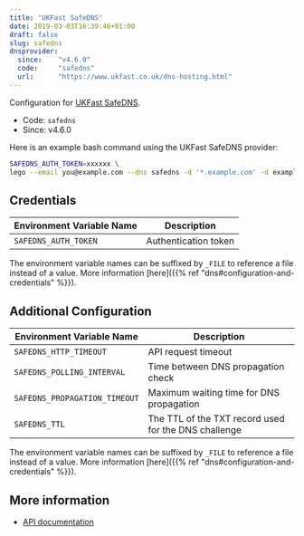```yaml
---
title: "UKFast SafeDNS"
date: 2019-03-03T16:39:46+01:00
draft: false
slug: safedns
dnsprovider:
  since:    "v4.6.0"
  code:     "safedns"
  url:      "https://www.ukfast.co.uk/dns-hosting.html"
---
```


<!-- THIS DOCUMENTATION IS AUTO-GENERATED. PLEASE DO NOT EDIT. -->
<!-- providers/dns/safedns/safedns.toml -->
<!-- THIS DOCUMENTATION IS AUTO-GENERATED. PLEASE DO NOT EDIT. -->


Configuration for [UKFast SafeDNS](https://www.ukfast.co.uk/dns-hosting.html).


<!--more-->

- Code: `safedns`
- Since: v4.6.0


Here is an example bash command using the UKFast SafeDNS provider:

```bash
SAFEDNS_AUTH_TOKEN=xxxxxx \
lego --email you@example.com --dns safedns -d '*.example.com' -d example.com run
```




## Credentials

| Environment Variable Name | Description |
|-----------------------|-------------|
| `SAFEDNS_AUTH_TOKEN` | Authentication token |

The environment variable names can be suffixed by `_FILE` to reference a file instead of a value.
More information [here]({{% ref "dns#configuration-and-credentials" %}}).


## Additional Configuration

| Environment Variable Name | Description |
|--------------------------------|-------------|
| `SAFEDNS_HTTP_TIMEOUT` | API request timeout |
| `SAFEDNS_POLLING_INTERVAL` | Time between DNS propagation check |
| `SAFEDNS_PROPAGATION_TIMEOUT` | Maximum waiting time for DNS propagation |
| `SAFEDNS_TTL` | The TTL of the TXT record used for the DNS challenge |

The environment variable names can be suffixed by `_FILE` to reference a file instead of a value.
More information [here]({{% ref "dns#configuration-and-credentials" %}}).




## More information

- [API documentation](https://developers.ukfast.io/documentation/safedns)

<!-- THIS DOCUMENTATION IS AUTO-GENERATED. PLEASE DO NOT EDIT. -->
<!-- providers/dns/safedns/safedns.toml -->
<!-- THIS DOCUMENTATION IS AUTO-GENERATED. PLEASE DO NOT EDIT. -->
